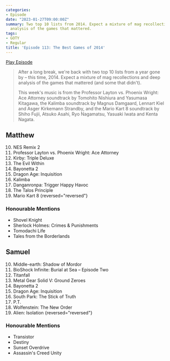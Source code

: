 ```yaml
---
categories:
- Episode
date: "2023-01-27T09:00:00Z"
summary: Two top 10 lists from 2014. Expect a mixture of mag recollections and deep
  analysis of the games that mattered.
tags:
- GOTY
- Regular
title: 'Episode 113: The Best Games of 2014'
---
```


[Play Episode](https://www.patreon.com/posts/episode-113-best-77793922)
> After a long break, we're back with two top 10 lists from a year gone by – this time, 2014. Expect a mixture of mag recollections and deep analysis of the games that mattered (and some that didn't).
>
> This week's music is from the Professor Layton vs. Phoenix Wright: Ace Attorney soundtrack by Tomohito Nishiura and Yasumasa Kitagawa, the Kalimba soundtrack by Magnus Damgaard, Lennart Kiel and Asger Kirkemann Strandby, and the Mario Kart 8 soundtrack by Shiho Fujii, Atsuko Asahi, Ryo Nagamatsu, Yasuaki Iwata and Kenta Nagata.

## Matthew
10. NES Remix 2
9. Professor Layton vs. Phoenix Wright: Ace Attorney
8. Kirby: Triple Deluxe
7. The Evil Within
6. Bayonetta 2
5. Dragon Age: Inquisition
4. Kalimba
3. Danganronpa: Trigger Happy Havoc
2. The Talos Principle
1. Mario Kart 8
{reversed="reversed"}

### Honourable Mentions
- Shovel Knight
- Sherlock Holmes: Crimes & Punishments
- Tomodachi Life
- Tales from the Borderlands

## Samuel
10. Middle-earth: Shadow of Mordor
9. BioShock Infinite: Burial at Sea – Episode Two
8. Titanfall
7. Metal Gear Solid V: Ground Zeroes
6. Bayonetta 2
5. Dragon Age: Inquisition
4. South Park: The Stick of Truth
3. P.T.
2. Wolfenstein: The New Order
1. Alien: Isolation
{reversed="reversed"}

### Honourable Mentions
- Transistor
- Destiny
- Sunset Overdrive
- Assassin's Creed Unity
